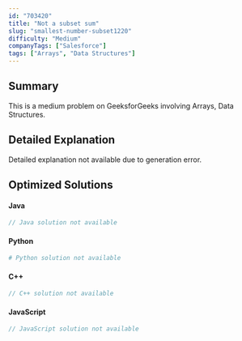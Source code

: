 ```yaml
---
id: "703420"
title: "Not a subset sum"
slug: "smallest-number-subset1220"
difficulty: "Medium"
companyTags: ["Salesforce"]
tags: ["Arrays", "Data Structures"]
---
```


## Summary

This is a medium problem on GeeksforGeeks involving Arrays, Data Structures.

## Detailed Explanation

Detailed explanation not available due to generation error.

## Optimized Solutions

#### Java
```java
// Java solution not available
```

#### Python
```python
# Python solution not available
```

#### C++
```cpp
// C++ solution not available
```

#### JavaScript
```javascript
// JavaScript solution not available
```